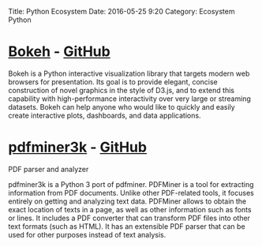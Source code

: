 Title: Python Ecosystem
Date: 2016-05-25 9:20
Category: Ecosystem Python

# [Bokeh](http://bokeh.pydata.org/en/latest/) - [GitHub](https://github.com/bokeh/bokeh)
Bokeh is a Python interactive visualization library that targets modern web browsers for presentation. Its goal is to provide elegant, concise construction of novel graphics in the style of D3.js, and to extend this capability with high-performance interactivity over very large or streaming datasets. Bokeh can help anyone who would like to quickly and easily create interactive plots, dashboards, and data applications.

# [pdfminer3k](https://pypi.python.org/pypi/pdfminer3k) - [GitHub](https://github.com/hsoft/pdfminer3k/tree/master/pdfminer)
PDF parser and analyzer

pdfminer3k is a Python 3 port of pdfminer. PDFMiner is a tool for extracting information from PDF documents. Unlike other PDF-related tools, it focuses entirely on getting and analyzing text data. PDFMiner allows to obtain the exact location of texts in a page, as well as other information such as fonts or lines. It includes a PDF converter that can transform PDF files into other text formats (such as HTML). It has an extensible PDF parser that can be used for other purposes instead of text analysis.